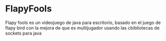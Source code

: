 # FlapyFools
Flapy fools es un videojuego de java para escritorio, basado en el juego de flapy bird con la mejora de que es multijugador usando las cbibliotecas de sockets para java

